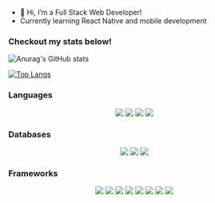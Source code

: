 - 👋 Hi, I’m a Full Stack Web Developer!
- Currently learning React Native and mobile development

### Checkout my stats below!
![Anurag's GitHub stats](https://github-readme-stats-codestak51.vercel.app/api?username=disantoz&show_icons=true&theme=dark)<br />

[![Top Langs](https://github-readme-stats-codestak51.vercel.app/api/top-langs/?username=disantoz&layout=compact&theme=dark&card_width=450)](https://github.com/anuraghazra/github-readme-stats)





<!---
DiSantoz/DiSantoz is a ✨ special ✨ repository because its `README.md` (this file) appears on your GitHub profile.
You can click the Preview link to take a look at your changes.
--->


### Languages

<p align='center'>

<img src="https://img.shields.io/badge/HTML5-E34F26?style=for-the-badge&logo=html5&logoColor=white"/>

<img src ="https://img.shields.io/badge/CSS-239120?&style=for-the-badge&logo=css3&logoColor=white"/>

<img src="https://img.shields.io/badge/JavaScript-F7DF1E?style=for-the-badge&logo=javascript&logoColor=black" />

<img src= "https://img.shields.io/badge/json-5E5C5C?style=for-the-badge&logo=json&logoColor=white" />

</p>

### Databases

<p align='center'>
	
<img src='https://img.shields.io/badge/postgres-%23316192.svg?style=for-the-badge&logo=postgresql&logoColor=white' />

<img src = "https://img.shields.io/badge/MySQL-00000F?style=for-the-badge&logo=mysql&logoColor=white" />

<img src= "https://img.shields.io/badge/MongoDB-4EA94B?style=for-the-badge&logo=mongodb&logoColor=white" />



</p>


### Frameworks

<p align='center'>
	

<img src= 'https://img.shields.io/badge/React-20232A?style=for-the-badge&logo=react&logoColor=61DAFB' />
<img src= "https://img.shields.io/badge/npm-CB3837?style=for-the-badge&logo=npm&logoColor=white"/>
	
<img src="https://img.shields.io/badge/Node.js-339933?style=for-the-badge&logo=nodedotjs&logoColor=white"/>

<img src= "https://img.shields.io/badge/Express.js-000000?style=for-the-badge&logo=express&logoColor=white" />
<img src= 'https://img.shields.io/badge/Material%20UI-007FFF?style=for-the-badge&logo=mui&logoColor=white' />



<img src ="https://img.shields.io/badge/Bootstrap-563D7C?style=for-the-badge&logo=bootstrap&logoColor=white" />
	
<img src= 'https://img.shields.io/badge/GraphQl-E10098?style=for-the-badge&logo=graphql&logoColor=white' />
	

	
<img src='https://img.shields.io/badge/Webpack-8DD6F9?style=for-the-badge&logo=Webpack&logoColor=white' />
	
</p>





